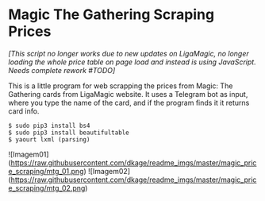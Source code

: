# Magic The Gathering Scraping Prices

*[This script no longer works due to new updates on LigaMagic, no longer loading the whole price table on page load and instead is using JavaScript. Needs complete rework #TODO]*

This is a little program for web scrapping the prices from Magic: The Gathering cards from LigaMagic website. 
It uses a Telegram bot as input, where you type the name of the card, and if the program finds it it returns card info.

```
$ sudo pip3 install bs4
$ sudo pip3 install beautifultable
$ yaourt lxml (parsing)
```


![Imagem01] (https://raw.githubusercontent.com/dkage/readme_imgs/master/magic_price_scraping/mtg_01.png)
![Imagem02] (https://raw.githubusercontent.com/dkage/readme_imgs/master/magic_price_scraping/mtg_02.png)